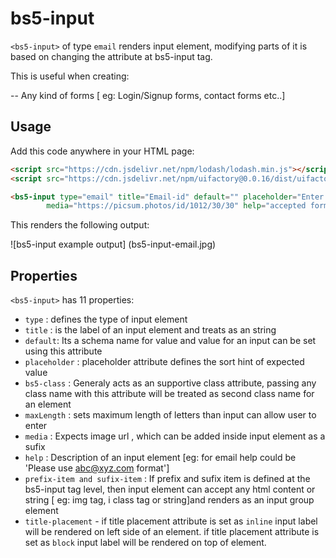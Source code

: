 # bs5-input

`<bs5-input>` of type `email` renders input element, modifying parts of it is based on changing the attribute at bs5-input tag.

This is useful when creating:

-- Any kind of forms [ eg: Login/Signup forms, contact forms etc..] 

## Usage

Add this code anywhere in your HTML page:

```html
<script src="https://cdn.jsdelivr.net/npm/lodash/lodash.min.js"></script>
<script src="https://cdn.jsdelivr.net/npm/uifactory@0.0.16/dist/uifactory.min.js" import="@bs5-input"></script>

<bs5-input type="email" title="Email-id" default="" placeholder="Enter your email" bs5-class="" maxLength=100
        media="https://picsum.photos/id/1012/30/30" help="accepted format of email id" prefix-item="" sufix-item="" title-placement =""></bs5-input>
```

This renders the following output:

![bs5-input example output] (bs5-input-email.jpg)

## Properties

`<bs5-input>` has 11 properties:
-  `type` : defines the type of input element
- `title` : is the label of an input element and treats as an string
- `default`: Its a schema name for value and value for an input can be set using this attribute
- `placeholder` : placeholder attribute defines the sort hint of expected value
- `bs5-class` : Generaly acts as an supportive class attribute, passing any class name with this attribute will be treated as second class name for an element
- `maxLength` : sets maximum length of letters than input can allow user to enter
- `media` : Expects image url , which can be added inside input element as a sufix
- `help` : Description of an input element [eg: for email help could be 'Please use abc@xyz.com format']
- `prefix-item and sufix-item` : If prefix and sufix item is defined at the bs5-input tag level, then input element can accept any html content or string [ eg: img tag, i class tag or string]and renders as an input group element
- `title-placement` - if title placement attribute is set as `inline` input label will be rendered on left side of an element.
if title placement attribute is set as `block` input label will be rendered on top of element.

 

